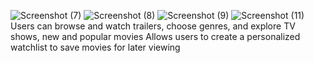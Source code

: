 ![Screenshot (7)](https://github.com/user-attachments/assets/a6fc676b-43b4-43c3-9615-5452dfc0267e)
![Screenshot (8)](https://github.com/user-attachments/assets/db6c8954-2a3e-47fc-9e9e-7f75ab420907)
![Screenshot (9)](https://github.com/user-attachments/assets/d5ee20ca-6d07-4345-94ed-bf6c96b801e5)
![Screenshot (11)](https://github.com/user-attachments/assets/b26090bb-28a5-4e07-a94b-796374e96eaa)
Users can browse and watch trailers, choose genres, and explore TV shows, new and popular movies
Allows users to create a personalized watchlist to save movies for later viewing
